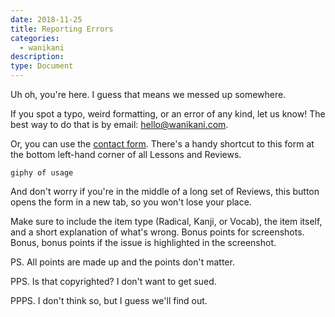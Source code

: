 ```yaml
---
date: 2018-11-25
title: Reporting Errors
categories:
  - wanikani
description:
type: Document
---
```


Uh oh, you're here. I guess that means we messed up somewhere.

If you spot a typo, weird formatting, or an error of any kind, let us know! The best way to do that is by email: [hello@wanikani.com](mailto:hello@wanikani.com).

Or, you can use the [contact form](https://www.wanikani.com/contact). There's a handy shortcut to this form at the bottom left-hand corner of all Lessons and Reviews.

`giphy of usage`

And don't worry if you're in the middle of a long set of Reviews, this button opens the form in a new tab, so you won't lose your place.

Make sure to include the item type (Radical, Kanji, or Vocab), the item itself, and a short explanation of what's wrong. Bonus points for screenshots. Bonus, bonus points if the issue is highlighted in the screenshot.

PS. All points are made up and the points don't matter.

PPS. Is that copyrighted? I don't want to get sued.

PPPS. I don't think so, but I guess we'll find out.
